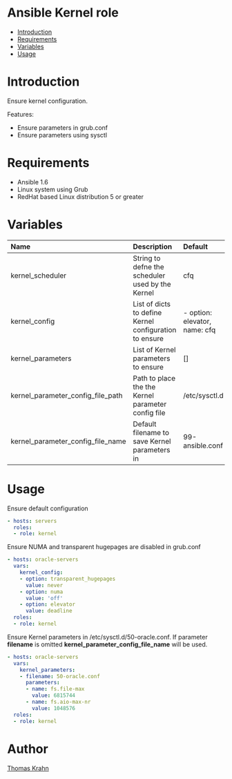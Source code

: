 Ansible Kernel role
==========
- [Introduction](#introduction)
- [Requirements](#requirements)
- [Variables](#variables)
- [Usage](#usage)

# Introduction

Ensure kernel configuration.

Features:
- Ensure parameters in grub.conf
- Ensure parameters using sysctl

# Requirements
- Ansible 1.6
- Linux system using Grub
- RedHat based Linux distribution 5 or greater

# Variables
| Name | Description | Default |
|:-----|:------------|:--------|
| kernel_scheduler | String to defne the scheduler used by the Kernel | cfq |
| kernel_config | List of dicts to define Kernel configuration to ensure | - option: elevator, name: cfq |
| kernel_parameters | List of Kernel parameters to ensure | [] |
| kernel_parameter_config_file_path | Path to place the the Kernel parameter config file | /etc/sysctl.d |
| kernel_parameter_config_file_name | Default filename to save Kernel parameters in | 99-ansible.conf |

# Usage

Ensure default configuration
```yaml
- hosts: servers
  roles:
  - role: kernel
```

Ensure NUMA and transparent hugepages are disabled in grub.conf
```yaml
- hosts: oracle-servers
  vars:
    kernel_config:
    - option: transparent_hugepages
      value: never
    - option: numa
      value: 'off'
    - option: elevator
      value: deadline
  roles:
  - role: kernel
```

Ensure Kernel parameters in /etc/sysctl.d/50-oracle.conf. If parameter __filename__
is omitted __kernel_parameter_config_file_name__ will be used.
```yaml
- hosts: oracle-servers
  vars:
    kernel_parameters:
    - filename: 50-oracle.conf
      parameters:
      - name: fs.file-max
        value: 6815744
      - name: fs.aio-max-nr
        value: 1048576
  roles:
  - role: kernel
```

# Author
[Thomas Krahn](mailto:ntbc@gmx.net)

